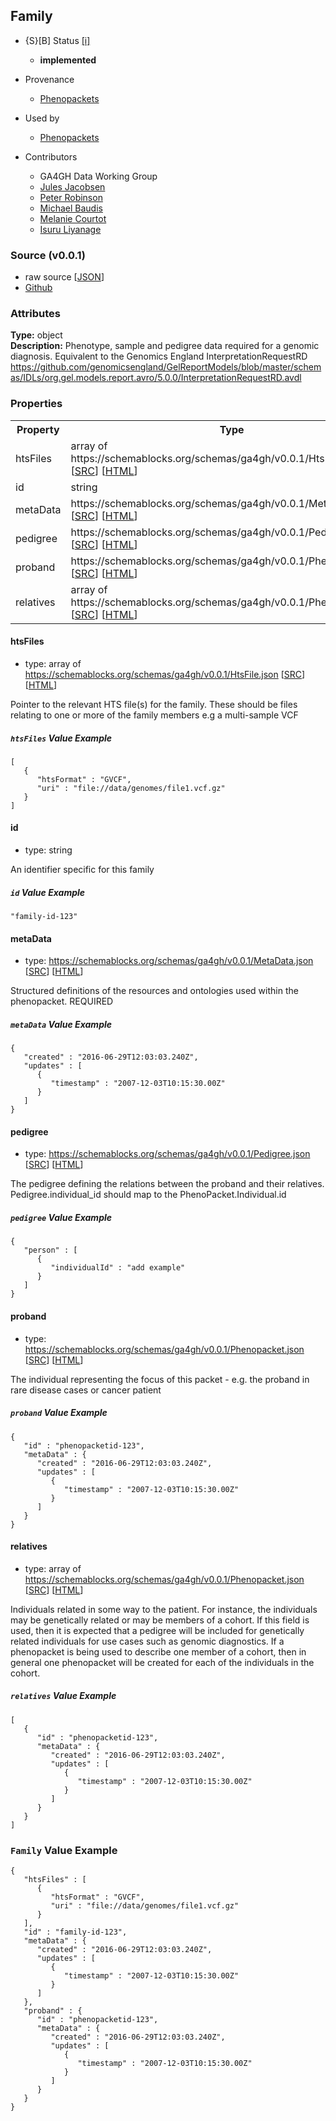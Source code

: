 
## Family

* {S}[B] Status  [[i]](https://schemablocks.org/about/sb-status-levels.html)
    - __implemented__

* Provenance  

    - [Phenopackets](https://github.com/phenopackets/phenopacket-schema/blob/master/docs/family.rst)  
* Used by  

    - [Phenopackets](https://github.com/phenopackets/phenopacket-schema/blob/master/docs/family.rst)  
* Contributors  

    - GA4GH Data Working Group  
    - [Jules Jacobsen](https://orcid.org/0000-0002-3265-15918)  
    - [Peter Robinson](https://orcid.org/0000-0002-0736-91998)  
    - [Michael Baudis](https://orcid.org/0000-0002-9903-4248)  
    - [Melanie Courtot](https://orcid.org/0000-0002-9551-6370)  
    - [Isuru Liyanage](https://orcid.org/0000-0002-4839-5158)  
<!--more-->

### Source (v0.0.1)

* raw source [[JSON](./current/Family.json)]
* [Github](https://github.com/ga4gh-schemablocks/sb-phenopackets/blob/master/schemas/Family.yaml)

### Attributes
  
__Type:__ object  
__Description:__ Phenotype, sample and pedigree data required for a genomic diagnosis.
Equivalent to the Genomics England InterpretationRequestRD
https://github.com/genomicsengland/GelReportModels/blob/master/schemas/IDLs/org.gel.models.report.avro/5.0.0/InterpretationRequestRD.avdl


### Properties

<table>
  <tr>
    <th>Property</th>
    <th>Type</th>
  </tr>
  <tr>
    <td>htsFiles</td>
    <td>array of https://schemablocks.org/schemas/ga4gh/v0.0.1/HtsFile.json [<a href="https://schemablocks.org/schemas/ga4gh/v0.0.1/HtsFile.json" target="_BLANK">SRC</a>] [<a href="https://schemablocks.org/schemas/ga4gh/HtsFile.html" target="_BLANK">HTML</a>]</td>
  </tr>
  <tr>
    <td>id</td>
    <td>string</td>
  </tr>
  <tr>
    <td>metaData</td>
    <td>https://schemablocks.org/schemas/ga4gh/v0.0.1/MetaData.json [<a href="https://schemablocks.org/schemas/ga4gh/v0.0.1/MetaData.json" target="_BLANK">SRC</a>] [<a href="https://schemablocks.org/schemas/ga4gh/MetaData.html" target="_BLANK">HTML</a>]</td>
  </tr>
  <tr>
    <td>pedigree</td>
    <td>https://schemablocks.org/schemas/ga4gh/v0.0.1/Pedigree.json [<a href="https://schemablocks.org/schemas/ga4gh/v0.0.1/Pedigree.json" target="_BLANK">SRC</a>] [<a href="https://schemablocks.org/schemas/ga4gh/Pedigree.html" target="_BLANK">HTML</a>]</td>
  </tr>
  <tr>
    <td>proband</td>
    <td>https://schemablocks.org/schemas/ga4gh/v0.0.1/Phenopacket.json [<a href="https://schemablocks.org/schemas/ga4gh/v0.0.1/Phenopacket.json" target="_BLANK">SRC</a>] [<a href="https://schemablocks.org/schemas/ga4gh/Phenopacket.html" target="_BLANK">HTML</a>]</td>
  </tr>
  <tr>
    <td>relatives</td>
    <td>array of https://schemablocks.org/schemas/ga4gh/v0.0.1/Phenopacket.json [<a href="https://schemablocks.org/schemas/ga4gh/v0.0.1/Phenopacket.json" target="_BLANK">SRC</a>] [<a href="https://schemablocks.org/schemas/ga4gh/Phenopacket.html" target="_BLANK">HTML</a>]</td>
  </tr>

</table>


#### htsFiles

* type: array of https://schemablocks.org/schemas/ga4gh/v0.0.1/HtsFile.json [<a href="https://schemablocks.org/schemas/ga4gh/v0.0.1/HtsFile.json" target="_BLANK">SRC</a>] [<a href="https://schemablocks.org/schemas/ga4gh/HtsFile.html" target="_BLANK">HTML</a>]

Pointer to the relevant HTS file(s) for the family. These should be files relating to one or more of the family
members e.g a multi-sample VCF


##### `htsFiles` Value Example  

```
[
   {
      "htsFormat" : "GVCF",
      "uri" : "file://data/genomes/file1.vcf.gz"
   }
]
```

#### id

* type: string

An identifier specific for this family

##### `id` Value Example  

```
"family-id-123"
```

#### metaData

* type: https://schemablocks.org/schemas/ga4gh/v0.0.1/MetaData.json [<a href="https://schemablocks.org/schemas/ga4gh/v0.0.1/MetaData.json" target="_BLANK">SRC</a>] [<a href="https://schemablocks.org/schemas/ga4gh/MetaData.html" target="_BLANK">HTML</a>]

Structured definitions of the resources and ontologies used within the phenopacket. REQUIRED


##### `metaData` Value Example  

```
{
   "created" : "2016-06-29T12:03:03.240Z",
   "updates" : [
      {
         "timestamp" : "2007-12-03T10:15:30.00Z"
      }
   ]
}
```

#### pedigree

* type: https://schemablocks.org/schemas/ga4gh/v0.0.1/Pedigree.json [<a href="https://schemablocks.org/schemas/ga4gh/v0.0.1/Pedigree.json" target="_BLANK">SRC</a>] [<a href="https://schemablocks.org/schemas/ga4gh/Pedigree.html" target="_BLANK">HTML</a>]

The pedigree defining the relations between the proband and their relatives. Pedigree.individual_id should
map to the PhenoPacket.Individual.id


##### `pedigree` Value Example  

```
{
   "person" : [
      {
         "individualId" : "add example"
      }
   ]
}
```

#### proband

* type: https://schemablocks.org/schemas/ga4gh/v0.0.1/Phenopacket.json [<a href="https://schemablocks.org/schemas/ga4gh/v0.0.1/Phenopacket.json" target="_BLANK">SRC</a>] [<a href="https://schemablocks.org/schemas/ga4gh/Phenopacket.html" target="_BLANK">HTML</a>]

The individual representing the focus of this packet - e.g. the proband in rare disease cases or cancer patient


##### `proband` Value Example  

```
{
   "id" : "phenopacketid-123",
   "metaData" : {
      "created" : "2016-06-29T12:03:03.240Z",
      "updates" : [
         {
            "timestamp" : "2007-12-03T10:15:30.00Z"
         }
      ]
   }
}
```

#### relatives

* type: array of https://schemablocks.org/schemas/ga4gh/v0.0.1/Phenopacket.json [<a href="https://schemablocks.org/schemas/ga4gh/v0.0.1/Phenopacket.json" target="_BLANK">SRC</a>] [<a href="https://schemablocks.org/schemas/ga4gh/Phenopacket.html" target="_BLANK">HTML</a>]

Individuals related in some way to the patient. For instance, the individuals may be genetically related or may
be members of a cohort. If this field is used, then  it is expected that a pedigree will be included for
genetically related individuals for use cases such as genomic diagnostics. If a phenopacket is being used to
describe one member of a cohort, then in general one phenopacket will be created for each of the individuals in
the cohort.


##### `relatives` Value Example  

```
[
   {
      "id" : "phenopacketid-123",
      "metaData" : {
         "created" : "2016-06-29T12:03:03.240Z",
         "updates" : [
            {
               "timestamp" : "2007-12-03T10:15:30.00Z"
            }
         ]
      }
   }
]
```


### `Family` Value Example  

```
{
   "htsFiles" : [
      {
         "htsFormat" : "GVCF",
         "uri" : "file://data/genomes/file1.vcf.gz"
      }
   ],
   "id" : "family-id-123",
   "metaData" : {
      "created" : "2016-06-29T12:03:03.240Z",
      "updates" : [
         {
            "timestamp" : "2007-12-03T10:15:30.00Z"
         }
      ]
   },
   "proband" : {
      "id" : "phenopacketid-123",
      "metaData" : {
         "created" : "2016-06-29T12:03:03.240Z",
         "updates" : [
            {
               "timestamp" : "2007-12-03T10:15:30.00Z"
            }
         ]
      }
   }
}
```

